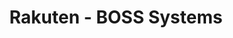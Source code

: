 ---
title: Rakuten - BOSS Systems
description: Web App/Web Site - Manual
bodyText: <strong>Description:</strong><br>This was almost a daily task mostly to do front-end coding with HTML/CSS/JavaScript for the BOSS Sysstems web-app, as I was the part of the logistics (Order Management Systems) team as UI/UX Designer and a front-end developer.<br>The BOSS Order Management Systems was used by clients using Rakuten Ichiba (e-commerce) to maintain their products they provide on the Rakuten store.<br>Though the web app is confidential and cannot provide the links to the web app, I could provide the website for the manual that I was responsible for creating extra pages (UI/UX design and coding) - but during the interview. This was the first time in working with the UI kit that the logistics team had. The redesign often came from the opinions and usability from the fellow workers within the department<br>Also created the instructional migration video for the Smartfill users using BOSS systems. The video can be seen better with the youTube link down at the video section.
img: TTL.png
alt: TTL
url: https://tokyotvland.co.jp/
---